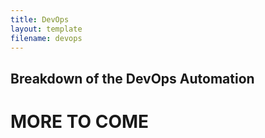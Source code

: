 ```yaml
---
title: DevOps
layout: template
filename: devops
---
```


## Breakdown of the DevOps Automation

# MORE TO COME
